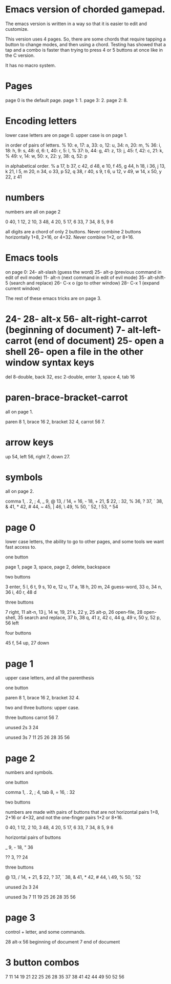 Emacs version of chorded gamepad.
==================

The emacs version is written in a way so that it is easier to edit and customize.

This version uses 4 pages. So, there are some chords that require tapping a button to change modes, and then using a chord. Testing has showed that a tap and a combo is faster than trying to press 4 or 5 buttons at once like in the C version.

It has no macro system.

Pages
=========

page 0 is the default page.
page 1: 1.
page 3: 2.
page 2: 8.

Encoding letters
============

lower case letters are on page 0. upper case is on page 1.

in order of pairs of letters.
% 10: e, 17: a, 33: o, 12: u, 34: n, 20: m, 
% 36: i, 18: h, 9: s, 48: d, 6: t, 40: r, 5: l,
% 37: b, 44: g, 41: z, 13: j, 45: f, 42: c, 21: k,
% 49: v, 14: w, 50: x, 22: y, 38: q, 52: p

in alphabetical order.
% a 17, b 37, c 42, d 48, e 10, f 45, g 44, h 18, i 36, j 13, k 21, l 5, m 20, n 34, o 33, p 52, q 38, r 40, s 9, t 6, u 12, v 49, w 14, x 50, y 22, z 41

numbers
==========

numbers are all on page 2

0 40, 1 12, 2 10, 3 48, 4 20, 5 17, 6 33, 7 34, 8 5, 9 6

all digits are a chord of only 2 buttons.
Never combine 2 buttons horizontally 1+8, 2+16, or 4+32.
Never combine 1+2, or 8+16.

Emacs tools
==============

on page 0:
24- alt-slash (guess the word)
25- alt-p (previous command in edit of evil mode)
11- alt-n (next command in edit of evil mode)
35- alt-shift-5 (search and replace)
26- C-x o (go to other window)
28- C-x 1 (expand current window)

The rest of these emacs tricks are on page 3.

24-
28- alt-x
56- alt-right-carrot (beginning of document)
7- alt-left-carrot (end of document)
25- open a shell
26- open a file in the other window
syntax keys
===========
del 8-double, back 32, esc 2-double, enter 3, space 4, tab 16

paren-brace-bracket-carrot
==========

all on page 1.

paren 8 1,
brace 16 2,
bracket 32 4,
carrot 56 7.

arrow keys
========

up 54, left 56, right 7, down 27.

symbols
============

all on page 2.

comma 1, . 2, ; 4, _ 9, @ 13, / 14, = 16, - 18, + 21, $ 22, : 32, % 36, ? 37, ` 38, & 41, * 42, # 44, ~ 45, | 46, \ 49, % 50, ' 52, ! 53, ^ 54


page 0
===========

lower case letters, the ability to go to other pages, and some tools we want fast access to.

one button

page 1, page 3, space, page 2, delete, backspace

two buttons

3 enter, 5 l, 6 t, 9 s, 10 e, 12 u, 17 a, 18 h, 20 m, 24 guess-word, 33 o, 34 n, 36 i, 40 r, 48 d

three buttons

7 right, 11 alt-n, 13 j, 14 w, 19, 21 k, 22 y, 25 alt-p, 26 open-file, 28 open-shell, 35 search and replace, 37 b, 38 q, 41 z, 42 c, 44 g, 49 v, 50 y, 52 p, 56 left

four buttons

45 f, 54 up, 27 down

page 1
===========

upper case letters, and all the parenthesis

one button

paren 8 1, brace 16 2, bracket 32 4.

two and three buttons: upper case.

three buttons
carrot 56 7.

unused 2s
3 24

unused 3s
7 11 25 26 28 35 56

page 2
===========

numbers and symbols.

one button
    
comma 1, . 2, ; 4, tab 8, = 16, : 32

two buttons

numbers are made with pairs of buttons that are not horizontal pairs 1+8, 2+16 or 4+32, and not the one-finger pairs 1+2 or 8+16.

0 40, 1 12, 2 10, 3 48, 4 20, 5 17, 6 33, 7 34, 8 5, 9 6

horizontal pairs of buttons

_ 9, - 18, " 36 

?? 3, ?? 24

three buttons

@ 13, / 14, + 21, $ 22, ? 37, ` 38, & 41, * 42, # 44, \ 49, % 50, ' 52

unused 2s
3 24

unused 3s
7 11 19 25 26 28 35 56

page 3
===========

control + letter, and some commands.

28 alt-x
56 beginning of document
7 end of document

3 button combos
===========

7 11 14 19 21 22 25 26 28 35 37 38 41 42 44 49 50 52 56

